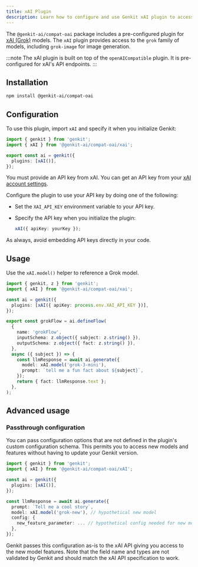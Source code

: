 ```yaml
---
title: xAI Plugin
description: Learn how to configure and use Genkit xAI plugin to access xAI (Grok) models.
---
```


The `@genkit-ai/compat-oai` package includes a pre-configured plugin for [xAI (Grok)](https://x.ai/) models.
The `xAI` plugin provides access to the `grok` family of models, including `grok-image` for image generation.

:::note
The xAI plugin is built on top of the `openAICompatible` plugin. It is pre-configured for xAI's API endpoints.
:::

## Installation

```bash
npm install @genkit-ai/compat-oai
```

## Configuration

To use this plugin, import `xAI` and specify it when you initialize Genkit:

```ts
import { genkit } from 'genkit';
import { xAI } from '@genkit-ai/compat-oai/xai';

export const ai = genkit({
  plugins: [xAI()],
});
```

You must provide an API key from xAI. You can get an API key from your [xAI account settings](https://console.x.ai/).

Configure the plugin to use your API key by doing one of the following:

- Set the `XAI_API_KEY` environment variable to your API key.
- Specify the API key when you initialize the plugin:

  ```ts
  xAI({ apiKey: yourKey });
  ```

As always, avoid embedding API keys directly in your code.

## Usage

Use the `xAI.model()` helper to reference a Grok model.

```ts
import { genkit, z } from 'genkit';
import { xAI } from '@genkit-ai/compat-oai/xai';

const ai = genkit({
  plugins: [xAI({ apiKey: process.env.XAI_API_KEY })],
});

export const grokFlow = ai.defineFlow(
  {
    name: 'grokFlow',
    inputSchema: z.object({ subject: z.string() }),
    outputSchema: z.object({ fact: z.string() }),
  },
  async ({ subject }) => {
    const llmResponse = await ai.generate({
      model: xAI.model('grok-3-mini'),
      prompt: `tell me a fun fact about ${subject}`,
    });
    return { fact: llmResponse.text };
  },
);
```

## Advanced usage

### Passthrough configuration

You can pass configuration options that are not defined in the plugin's custom configuration schema. This
permits you to access new models and features without having to update your Genkit version.

```ts
import { genkit } from 'genkit';
import { xAI } from '@genkit-ai/compat-oai/xAI';

const ai = genkit({
  plugins: [xAI()],
});

const llmResponse = await ai.generate({
  prompt: `Tell me a cool story`,
  model: xAI.model('grok-new'), // hypothetical new model
  config: {
    new_feature_parameter: ... // hypothetical config needed for new model
  },
});
```

Genkit passes this configuration as-is to the xAI API giving you access to the new model features.
Note that the field name and types are not validated by Genkit and should match the xAI API
specification to work.
